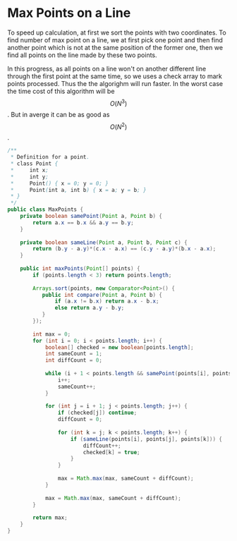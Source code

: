 # Max Points on a Line

To speed up calculation, at first we sort the points with two coordinates. To find number of max point
on a line, we at first pick one point and then find another point which is not at the same position
of the former one, then we find all points on the line made by these two points.

In this progress, as all points on a line won't on another different line through the first point at the same
time, so we uses a check array to mark points processed. Thus the the algorighm will run faster.
In the worst case the time cost of this algorithm will be $$O(N^3)$$. But in averge it can be as good as
$$O(N^2)$$.

```java
/**
 * Definition for a point.
 * class Point {
 *     int x;
 *     int y;
 *     Point() { x = 0; y = 0; }
 *     Point(int a, int b) { x = a; y = b; }
 * }
 */
public class MaxPoints {
    private boolean samePoint(Point a, Point b) {
        return a.x == b.x && a.y == b.y;
    }
    
    private boolean sameLine(Point a, Point b, Point c) {
        return (b.y - a.y)*(c.x - a.x) == (c.y - a.y)*(b.x - a.x);
    }
    
    public int maxPoints(Point[] points) {
        if (points.length < 3) return points.length;
        
        Arrays.sort(points, new Comparator<Point>() {
           public int compare(Point a, Point b) {
               if (a.x != b.x) return a.x - b.x;
               else return a.y - b.y;
           } 
        });
        
        int max = 0;
        for (int i = 0; i < points.length; i++) {
            boolean[] checked = new boolean[points.length];
            int sameCount = 1;
            int diffCount = 0;
            
            while (i + 1 < points.length && samePoint(points[i], points[i + 1])) {
                i++;
                sameCount++;
            }
            
            for (int j = i + 1; j < points.length; j++) {
                if (checked[j]) continue;
                diffCount = 0;
                
                for (int k = j; k < points.length; k++) {
                    if (sameLine(points[i], points[j], points[k])) {
                        diffCount++;
                        checked[k] = true;
                    }
                }
                
                max = Math.max(max, sameCount + diffCount);
            }
            
            max = Math.max(max, sameCount + diffCount);
        }
        
        return max;
    }
}
```
